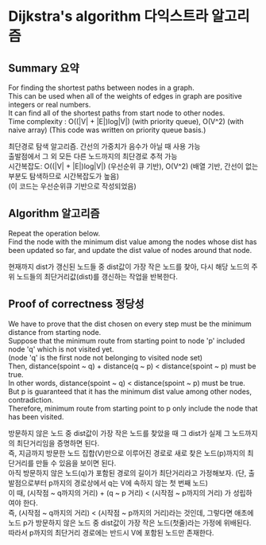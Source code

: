 # Dijkstra's algorithm 다익스트라 알고리즘

## Summary 요약
For finding the shortest paths between nodes in a graph.  
This can be used when all of the weights of edges in graph are positive integers or real numbers.  
It can find all of the shortest paths from start node to other nodes.  
Time complexity : O((|V| + |E|)log|V|) (with priority queue), O(V^2) (with naive array) (This code was written on priority queue basis.)    
  
최단경로 탐색 알고리즘. 간선의 가중치가 음수가 아닐 때 사용 가능  
출발점에서 그 외 모든 다른 노드까지의 최단경로 추적 가능  
시간복잡도: O((|V| + |E|)log|V|) (우선순위 큐 기반), O(V^2) (배열 기반, 간선이 없는 부분도 탐색하므로 시간복잡도가 높음)  
(이 코드는 우선순위큐 기반으로 작성되었음)  


## Algorithm 알고리즘
Repeat the operation below.  
Find the node with the minimum dist value among the nodes whose dist has been updated so far, and update the dist value of nodes around that node.  

현재까지 dist가 갱신된 노드들 중 dist값이 가장 작은 노드를 찾아, 다시 해당 노드의 주위 노드들의 최단거리값(dist)를 갱신하는 작업을 반복한다.   


## Proof of correctness 정당성
We have to prove that the dist chosen on every step must be the minimum distance from starting node.  
Suppose that the minimum route from starting point to node 'p' included node 'q' which is not visited yet.  
(node 'q' is the first node not belonging to visited node set)  
Then, distance(spoint ~ q) + distance(q ~ p) < distance(spoint ~ p) must be true.  
In other words, distance(spoint ~ q) < distance(spoint ~ p) must be true.  
But p is guaranteed that it has the minimum dist value among other nodes, contradiction.  
Therefore, minimum route from starting point to p only include the node that has been visited.  

방문하지 않은 노드 중 dist값이 가장 작은 노드를 찾았을 때 그 dist가 실제 그 노드까지의 최단거리임을 증명하면 된다.  
즉, 지금까지 방문한 노드 집합(V)만으로 이루어진 경로로 새로 찾은 노드(p)까지의 최단거리를 만들 수 있음을 보이면 된다.  
아직 방문하지 않은 노드(q)가 포함된 경로의 길이가 최단거리라고 가정해보자. (단, 출발점으로부터 p까지의 경로상에서 q는 V에 속하지 않는 첫 번째 노드)  
이 때, (시작점 ~ q까지의 거리) + (q ~ p 거리) < (시작점 ~ p까지의 거리) 가 성립하여야 한다.  
즉, (시작점 ~ q까지의 거리) < (시작점 ~ p까지의 거리)라는 것인데, 그렇다면 애초에 노드 p가 방문하지 않은 노드 중 dist값이 가장 작은 노드(첫줄)라는 가정에 위배된다.  
따라서 p까지의 최단거리 경로에는 반드시 V에 포함된 노드만 존재한다.  
